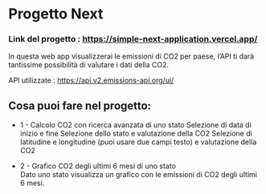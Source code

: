 # Progetto Next

### Link del progetto : https://simple-next-application.vercel.app/

In questa web app visualizzerai le emissioni di CO2 per paese, l’API ti darà tantissime possibilità di valutare i dati della CO2.

API utilizzate : https://api.v2.emissions-api.org/ui/

## Cosa puoi fare nel progetto:

- 1 - Calcolo CO2 con ricerca avanzata di uno stato
  Selezione di data di inizio e fine
  Selezione dello stato e valutazione della CO2
  Selezione di latitudine e longitudine (puoi usare due campi testo) e valutazione della CO2

- 2 - Grafico CO2 degli ultimi 6 mesi di uno stato  
  Dato uno stato visualizza un grafico con le emissioni di CO2 degli ultimi 6 mesi.



